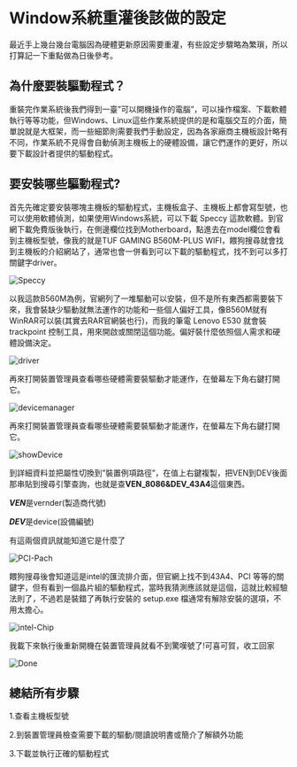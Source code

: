 # Window系統重灌後該做的設定

最近手上幾台幾台電腦因為硬體更新原因需要重灌，有些設定步驟略為繁瑣，所以打算記一下重點做為日後參考。

## 為什麼要裝驅動程式？


重裝完作業系統後我們得到一臺”可以開機操作的電腦”，可以操作檔案、下載軟體執行等等功能，但Windows、Linux這些作業系統提供的是和電腦交互的介面，簡單說就是大框架，而一些細節則需要我們手動設定，因為各家廠商主機板設計略有不同，作業系統不見得會自動偵測主機板上的硬體設備，讓它們運作的更好，所以要下載設計者提供的驅動程式。

## 要安裝哪些驅動程式?

首先先確定要安裝哪塊主機板的驅動程式，主機板盒子、主機板上都會寫型號，也可以使用軟體偵測，如果使用Windows系統，可以下載 Speccy 這款軟體。到官網下載免費版後執行，在側邊欄位找到Motherboard，點進去在model欄位會看到主機板型號，像我的就是TUF GAMING B560M-PLUS WIFI，餵狗搜尋就會找到主機板的介紹網站了，通常也會一併看到可以下載的驅動程式，找不到可以多打關鍵字driver。

![Speccy](./Speccy.png)


以我這款B560M為例，官網列了一堆驅動可以安裝，但不是所有東西都需要裝下來，我會裝缺少驅動就無法運作的功能和一些個人偏好工具，像B560M就有WinRAR可以裝(其實去RAR官網裝也行)，而我的筆電 Lenovo E530 就會裝 trackpoint 控制工具，用來開啟或關閉這個功能。偏好裝什麼依照個人需求和硬體設備決定。

![driver](./Driver.png)

再來打開裝置管理員查看哪些硬體需要裝驅動才能運作，在螢幕左下角右鍵打開它。

![devicemanager](./devicemanager.png)

再來打開裝置管理員查看哪些硬體需要裝驅動才能運作，在螢幕左下角右鍵打開它。

![showDevice](./showDevice.png)

到詳細資料並把屬性切換到”裝置例項路徑”，在值上右鍵複製，把VEN到DEV後面那串貼到搜尋引擎查詢，也就是查**VEN_8086&DEV_43A4**這個東西。

***VEN***是vernder(製造商代號)

***DEV***是device(設備編號)

有這兩個資訊就能知道它是什麼了

![PCI-Pach](./PCIPath.png)

餵狗搜尋後會知道這是intel的匯流排介面，但官網上找不到43A4、PCI 等等的關鍵字，但有看到一個晶片組的驅動程式，當時我猜測應該就是這個，這就比較經驗法則了，不過若是裝錯了再執行安裝的 setup.exe 檔通常有解除安裝的選項，不用太擔心。

![intel-Chip](./intel.png)

我載下來執行後重新開機在裝置管理員就看不到驚嘆號了!可喜可賀，收工回家

![Done](Done.png)

## 總結所有步驟
1.查看主機板型號

2.到裝置管理員檢查需要下載的驅動/閱讀說明書或簡介了解額外功能

3.下載並執行正確的驅動程式